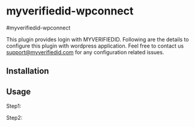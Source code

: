 myverifiedid-wpconnect
======================

#myverifiedid-wpconnect 

   This plugin provides login with MYVERIFIEDID.
   Following are the details to configure this plugin with wordpress application.
   Feel free to contact us support@myverifiedid.com for any configuration related issues.

## Installation



## Usage
Step1: 


Step2:
